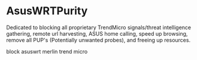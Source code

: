 # AsusWRTPurity
Dedicated to blocking all proprietary TrendMicro signals/threat intelligence gathering, remote url harvesting, ASUS home calling, speed up browsing, remove all PUP's (Potentially unwanted probes), and freeing up resources.

block asuswrt merlin trend micro 
